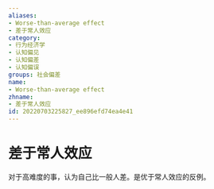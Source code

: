 ```yaml
---
aliases:
- Worse-than-average effect
- 差于常人效应
category:
- 行为经济学
- 认知偏见
- 认知偏差
- 认知偏误
groups: 社会偏差
name:
- Worse-than-average effect
zhname:
- 差于常人效应
id: 20220703225827_ee896efd74ea4e41
---
```


# 差于常人效应

对于高难度的事，认为自己比一般人差。是优于常人效应的反例。
